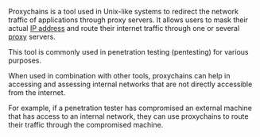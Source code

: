 Proxychains is a tool used in Unix-like systems to redirect the network traffic of applications through proxy servers. It allows users to mask their actual [IP address](../networking/ipa.md) and route their internet traffic through one or several [proxy](../terms/proxy.md) servers. 

This tool is commonly used in penetration testing (pentesting) for various purposes.

When used in combination with other tools, proxychains can help in accessing and assessing internal networks that are not directly accessible from the internet. 

For example, if a penetration tester has compromised an external machine that has access to an internal network, they can use proxychains to route their traffic through the compromised machine.